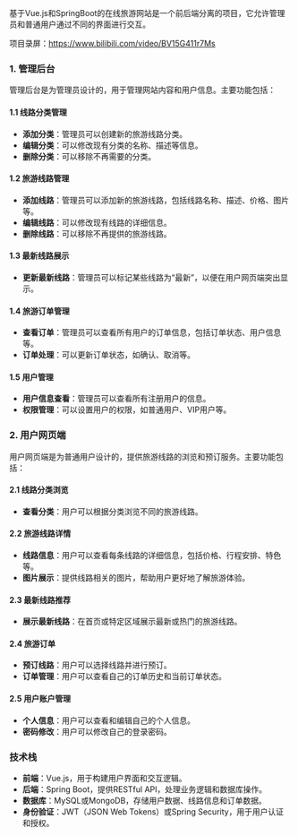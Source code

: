 ﻿基于Vue.js和SpringBoot的在线旅游网站是一个前后端分离的项目，它允许管理员和普通用户通过不同的界面进行交互。

项目录屏：https://www.bilibili.com/video/BV15G411r7Ms

### 1. 管理后台

管理后台是为管理员设计的，用于管理网站内容和用户信息。主要功能包括：

#### 1.1 线路分类管理

- **添加分类**：管理员可以创建新的旅游线路分类。
- **编辑分类**：可以修改现有分类的名称、描述等信息。
- **删除分类**：可以移除不再需要的分类。

#### 1.2 旅游线路管理

- **添加线路**：管理员可以添加新的旅游线路，包括线路名称、描述、价格、图片等。
- **编辑线路**：可以修改现有线路的详细信息。
- **删除线路**：可以移除不再提供的旅游线路。

#### 1.3 最新线路展示

- **更新最新线路**：管理员可以标记某些线路为“最新”，以便在用户网页端突出显示。

#### 1.4 旅游订单管理

- **查看订单**：管理员可以查看所有用户的订单信息，包括订单状态、用户信息等。
- **订单处理**：可以更新订单状态，如确认、取消等。

#### 1.5 用户管理

- **用户信息查看**：管理员可以查看所有注册用户的信息。
- **权限管理**：可以设置用户的权限，如普通用户、VIP用户等。

### 2. 用户网页端

用户网页端是为普通用户设计的，提供旅游线路的浏览和预订服务。主要功能包括：

#### 2.1 线路分类浏览

- **查看分类**：用户可以根据分类浏览不同的旅游线路。

#### 2.2 旅游线路详情

- **线路信息**：用户可以查看每条线路的详细信息，包括价格、行程安排、特色等。
- **图片展示**：提供线路相关的图片，帮助用户更好地了解旅游体验。

#### 2.3 最新线路推荐

- **展示最新线路**：在首页或特定区域展示最新或热门的旅游线路。

#### 2.4 旅游订单

- **预订线路**：用户可以选择线路并进行预订。
- **订单管理**：用户可以查看自己的订单历史和当前订单状态。

#### 2.5 用户账户管理

- **个人信息**：用户可以查看和编辑自己的个人信息。
- **密码修改**：用户可以修改自己的登录密码。

### 技术栈

- **前端**：Vue.js，用于构建用户界面和交互逻辑。
- **后端**：Spring Boot，提供RESTful API，处理业务逻辑和数据库操作。
- **数据库**：MySQL或MongoDB，存储用户数据、线路信息和订单数据。
- **身份验证**：JWT（JSON Web Tokens）或Spring Security，用于用户认证和授权。
